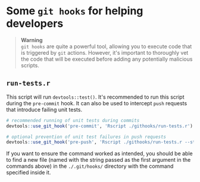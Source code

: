 # Some `git hooks` for helping developers

> **Warning**  
> `git hooks` are quite a powerful tool, allowing you to execute code that is triggered by `git` actions. However, it's important to thoroughly vet the code that will be executed before adding any potentially malicious scripts.

## `run-tests.r`

This script will run `devtools::test()`. It's recommended to run this script during the `pre-commit` hook. It can also be used to intercept `push` requests that introduce failing unit tests.

```r
# recommended running of unit tests during commits
devtools::use_git_hook('pre-commit', 'Rscript ./githooks/run-tests.r')

# optional prevention of unit test failures in push requests
devtools::use_git_hook('pre-push', 'Rscript ./githooks/run-tests.r --stop-on-fail')
```

If you want to ensure the command worked as intended, you should be able to find a new file (named with the string passed as the first argument in the commands above) in the `./.git/hooks/` directory with the command specified inside it. 
